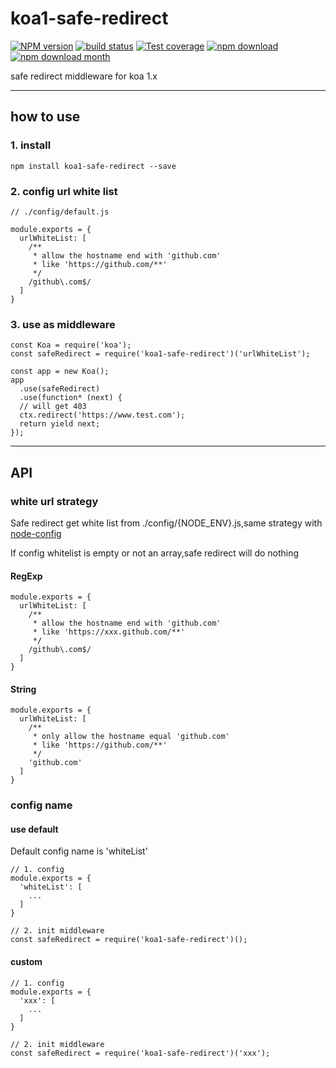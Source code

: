 # koa1-safe-redirect

[![NPM version][npm-image]][npm-url]
[![build status][travis-image]][travis-url]
[![Test coverage][codecov-image]][codecov-url]
[![npm download][download-image]][download-url]
[![npm download month][download-month-image]][download-url]


[npm-image]: https://img.shields.io/npm/v/koa1-safe-redirect.svg?style=flat-square
[npm-url]: https://npmjs.org/package/koa1-safe-redirect
[travis-image]: https://img.shields.io/travis/forthedamn/koa1-safe-redirect.svg?style=flat-square
[travis-url]: https://travis-ci.org/forthedamn/koa1-safe-redirect
[codecov-image]: https://codecov.io/gh/forthedamn/koa1-safe-redirect/branch/master/graph/badge.svg
[codecov-url]: https://codecov.io/gh/forthedamn/koa1-safe-redirect
[download-image]: https://img.shields.io/npm/dt/koa1-safe-redirect.svg
[download-url]: https://npmjs.org/package/koa1-safe-redirect
[download-month-image]: https://img.shields.io/npm/dm/koa1-safe-redirect.svg
[download-url]: https://npmjs.org/package/koa1-safe-redirect


safe redirect middleware for koa 1.x

---

## how to use

### 1. install

```
npm install koa1-safe-redirect --save
```
### 2. config url white list

```
// ./config/default.js

module.exports = {
  urlWhiteList: [
    /**
     * allow the hostname end with 'github.com'
     * like 'https://github.com/**'
     */
    /github\.com$/
  ]
}
```

### 3. use as middleware

```
const Koa = require('koa');
const safeRedirect = require('koa1-safe-redirect')('urlWhiteList');

const app = new Koa();
app
  .use(safeRedirect)
  .use(function* (next) {
  // will get 403
  ctx.redirect('https://www.test.com');
  return yield next;
});

```

---


## API

### white url strategy

Safe redirect get white list from ./config/{NODE_ENV}.js,same strategy with [node-config](https://github.com/lorenwest/node-config)

If config whitelist is empty or not an array,safe redirect will do nothing

#### RegExp

```
module.exports = {
  urlWhiteList: [
    /**
     * allow the hostname end with 'github.com'
     * like 'https://xxx.github.com/**'
     */
    /github\.com$/
  ]
}
```

#### String

```
module.exports = {
  urlWhiteList: [
    /**
     * only allow the hostname equal 'github.com'
     * like 'https://github.com/**'
     */
    'github.com'
  ]
}
```



### config name


#### use default

Default config name is 'whiteList'

```
// 1. config
module.exports = {
  'whiteList': [
    ...
  ]
}

// 2. init middleware
const safeRedirect = require('koa1-safe-redirect')();
```

#### custom

```
// 1. config
module.exports = {
  'xxx': [
    ...
  ]
}

// 2. init middleware
const safeRedirect = require('koa1-safe-redirect')('xxx');
```

